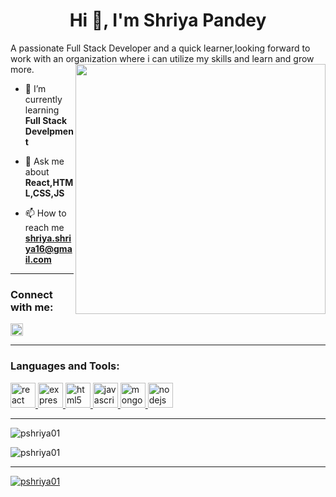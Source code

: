 <h1 align="center">Hi 👋, I'm Shriya Pandey</h1>
<p >A passionate Full Stack Developer and a quick learner,looking forward to work with an organization where i can utilize my skills and learn and grow more.</> 
<img align="right" alt "gif" width="400" src="https://camo.githubusercontent.com/374987f773148e46b1851b9e3bc4bf71b182562dd002620ef3e4263cb3997130/68747470733a2f2f6d69726f2e6d656469756d2e636f6d2f6d61782f3837352f312a7164415731546a434e353768316c6275757a766368672e676966"/>
  
- 🌱 I’m currently learning **Full Stack Develpment**

- 💬 Ask me about **React,HTML,CSS,JS**

- 📫 How to reach me **shriya.shriya16@gmail.com**
 <hr/>
<h3 align="left">Connect with me:</h3>
<p align="left">
<a href="https://linkedin.com/in/shriya-pandey-b41b5a213" target="blank"><img align="center" src="https://w7.pngwing.com/pngs/93/587/png-transparent-linkedin-logo-linkedin-logo-computer-icons-business-symbol-linkedin-icon-miscellaneous-blue-angle-thumbnail.png" alt="shriya-pandey-b41b5a213" height="20" width="20" /></a>
</p>
<hr/>
<h3 align="left">Languages and Tools:</h3>
<p align="left">  <a href="https://reactjs.org/" target="_blank" rel="noreferrer"><img src="https://img.icons8.com/?size=1x&id=123603&format=png" alt="react" width="40" height="40"/> </a>
<a href="https://expressjs.com" target="_blank" rel="noreferrer"> <img src="https://img.icons8.com/?size=1x&id=kg46nzoJrmTR&format=png" alt="express" width="40" height="40"/> </a>
<a href="https://www.w3.org/html/" target="_blank" rel="noreferrer"> <img src="https://upload.wikimedia.org/wikipedia/commons/thumb/6/61/HTML5_logo_and_wordmark.svg/195px-HTML5_logo_and_wordmark.svg.png" alt="html5" width="40" height="40"/> </a>
<a href="https://developer.mozilla.org/en-US/docs/Web/JavaScript" target="_blank" rel="noreferrer"> <img src="https://cdn-icons-png.flaticon.com/512/5968/5968292.png" alt="javascript" width="40" height="40"/> </a>
<a href="https://www.mongodb.com/" target="_blank" rel="noreferrer"> <img src="https://img.icons8.com/?size=512&id=8rKdRqZFLurS&format=png" alt="mongodb" width="40" height="40"/> </a> 
<a href="https://nodejs.org" target="_blank" rel="noreferrer"> <img src="https://img.icons8.com/?size=512&id=hsPbhkOH4FMe&format=png" alt="nodejs" width="40" height="40"/> </a></p>
<hr/>
<p><img align="center" src="https://github-readme-stats.vercel.app/api/top-langs?username=pshriya01&show_icons=true&locale=en&layout=compact" alt="pshriya01" /></p>

<p><img align="center" backgroundColor="black" src="https://github-readme-streak-stats.herokuapp.com/?user=pshriya01&" alt="pshriya01" /></p>
<hr/>
<p align="left"> <a href="https://github.com/ryo-ma/github-profile-trophy"><img src="https://github-profile-trophy.vercel.app/?username=pshriya01" alt="pshriya01" /></a> </p>
